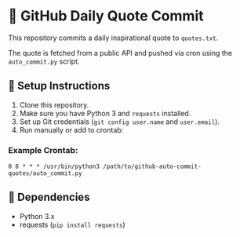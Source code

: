 # 🧠 GitHub Daily Quote Commit

This repository commits a daily inspirational quote to `quotes.txt`.

The quote is fetched from a public API and pushed via cron using the `auto_commit.py` script.

## 🔧 Setup Instructions

1. Clone this repository.
2. Make sure you have Python 3 and `requests` installed.
3. Set up Git credentials (`git config user.name` and `user.email`).
4. Run manually or add to crontab:

### Example Crontab:
```
0 8 * * * /usr/bin/python3 /path/to/github-auto-commit-quotes/auto_commit.py
```

## 📌 Dependencies
- Python 3.x
- requests (`pip install requests`)

